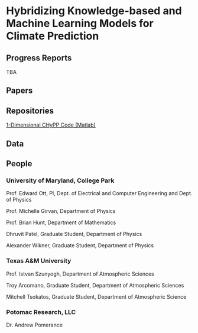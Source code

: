 # Hybridizing Knowledge-based and Machine Learning Models for Climate Prediction

## Progress Reports

TBA

## Papers



## Repositories

[1-Dimensional CHyPP Code (Matlab)](https://github.com/awikner/CHyPP)

## Data

## People

### University of Maryland, College Park
Prof. Edward Ott, PI, Dept. of Electrical and Computer Engineering and Dept. of Physics

Prof. Michelle Girvan, Department of Physics

Prof. Brian Hunt, Department of Mathematics

Dhruvit Patel, Graduate Student, Department of Physics

Alexander Wikner, Graduate Student, Department of Physics

### Texas A&M University
Prof. Istvan Szunyogh, Department of Atmospheric Sciences

Troy Arcomano, Graduate Student, Department of Atmospheric Sciences

Mitchell Tsokatos, Graduate Student, Department of Atmospheric Science

### Potomac Research, LLC
Dr. Andrew Pomerance
